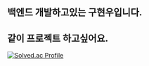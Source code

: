 ## 백엔드 개발하고있는 구현우입니다.
## 같이 프로젝트 하고싶어요.

[![Solved.ac Profile](http://mazassumnida.wtf/api/generate_badge?boj=guhyunwoo)](https://solved.ac/guhyunwoo)<br/>
